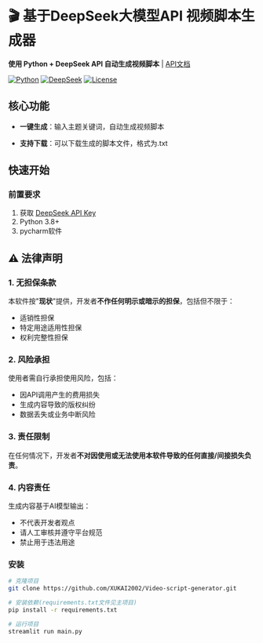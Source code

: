 # 🎬 基于DeepSeek大模型API 视频脚本生成器

**使用 Python + DeepSeek API 自动生成视频脚本** |  [API文档](https://platform.deepseek.com/api-docs/)



[![Python](https://img.shields.io/badge/Python-3.8%2B-blue?logo=python)](https://python.org)
[![DeepSeek](https://img.shields.io/badge/DeepSeek-API-orange?logo=openai)](https://deepseek.com)
[![License](https://img.shields.io/badge/License-MIT-green)](LICENSE)

## 核心功能

- **一键生成**：输入主题关键词，自动生成视频脚本

- **支持下载**：可以下载生成的脚本文件，格式为.txt

##  快速开始

### 前置要求
1. 获取 [DeepSeek API Key](https://platform.deepseek.com/)
2. Python 3.8+
3. pycharm软件

## ⚠️ 法律声明

### 1. 无担保条款
本软件按"**现状**"提供，开发者**不作任何明示或暗示的担保**，包括但不限于：
- 适销性担保
- 特定用途适用性担保
- 权利完整性担保

### 2. 风险承担
使用者需自行承担使用风险，包括：
- 因API调用产生的费用损失
- 生成内容导致的版权纠纷
- 数据丢失或业务中断风险

### 3. 责任限制
在任何情况下，开发者**不对因使用或无法使用本软件导致的任何直接/间接损失负责**。

### 4. 内容责任
生成内容基于AI模型输出：
- 不代表开发者观点
- 请人工审核并遵守平台规范
- 禁止用于违法用途

### 安装
```bash
# 克隆项目
git clone https://github.com/XUKAI2002/Video-script-generator.git

# 安装依赖(requirements.txt文件见主项目)
pip install -r requirements.txt

# 运行项目
streamlit run main.py
